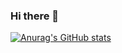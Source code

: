 ### Hi there 👋
[![Anurag's GitHub stats](https://github-readme-stats.vercel.app/api?username=RaulBSantos&show_icons=true&theme=radical)](https://github.com/anuraghazra/github-readme-stats&show_icons=true&theme=radical)


<!--
**RaulBSantos/RaulBSantos** is a ✨ _special_ ✨ repository because its `README.md` (this file) appears on your GitHub profile.

Here are some ideas to get you started:

- 🔭 I’m currently working on ...
- 🌱 I’m currently learning ...
- 👯 I’m looking to collaborate on ...
- 🤔 I’m looking for help with ...
- 💬 Ask me about ...
- 📫 How to reach me: ...
- 😄 Pronouns: ...
- ⚡ Fun fact: ...
-->
